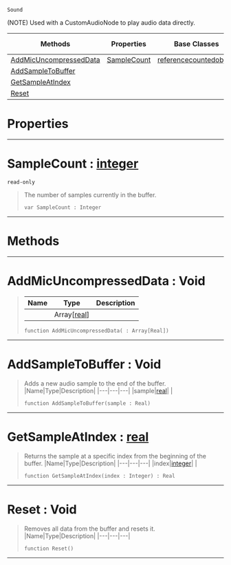 `Sound`

(NOTE) Used with a CustomAudioNode to play audio data directly.

|Methods|Properties|Base Classes|Derived Classes|
|---|---|---|---|
|[ AddMicUncompressedData](soundbuffer.md#addmicuncompresseddata-v)|[ SampleCount](soundbuffer.md#samplecount-zilch-engine)|[referencecountedobject](referencecountedobject.md)| |
|[ AddSampleToBuffer](soundbuffer.md#addsampletobuffer-void)| | | |
|[ GetSampleAtIndex](soundbuffer.md#getsampleatindex-zilch-en)| | | |
|[ Reset](soundbuffer.md#reset-void)| | | |


 #  Properties


---  
 #  SampleCount : [integer](../nada_base_types/integer.md)

 `read-only`

> The number of samples currently in the buffer.
> ```TS:Nada
> var SampleCount : Integer


---  
 #  Methods


---  
 #  AddMicUncompressedData : Void

> 
> |Name|Type|Description|
> |---|---|---|
> ||Array[[real](../nada_base_types/real.md)]| |
> ```TS:Nada
> function AddMicUncompressedData( : Array[Real])
> ``` 


---  
 #  AddSampleToBuffer : Void

> Adds a new audio sample to the end of the buffer.
> |Name|Type|Description|
> |---|---|---|
> |sample|[real](../nada_base_types/real.md)| |
> ```TS:Nada
> function AddSampleToBuffer(sample : Real)
> ``` 


---  
 #  GetSampleAtIndex : [real](../nada_base_types/real.md)

> Returns the sample at a specific index from the beginning of the buffer.
> |Name|Type|Description|
> |---|---|---|
> |index|[integer](../nada_base_types/integer.md)| |
> ```TS:Nada
> function GetSampleAtIndex(index : Integer) : Real
> ``` 


---  
 #  Reset : Void

> Removes all data from the buffer and resets it.
> |Name|Type|Description|
> |---|---|---|
> ```TS:Nada
> function Reset()
> ``` 


---  
 

 